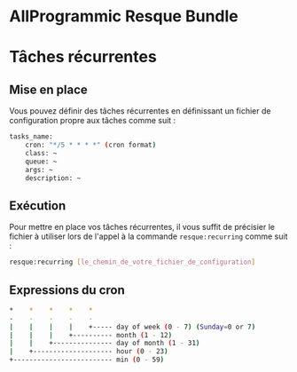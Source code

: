 # AllProgrammic Resque Bundle

# Tâches récurrentes
## Mise en place

Vous pouvez définir des tâches récurrentes en définissant un fichier de configuration propre aux tâches comme suit :

```bash
tasks_name:
    cron: "*/5 * * * *" (cron format)
    class: ~
    queue: ~
    args: ~
    description: ~
```

## Exécution

Pour mettre en place vos tâches récurrentes, il vous suffit de précisier le fichier à utiliser lors de l'appel à la
commande `resque:recurring` comme suit :

```bash
resque:recurring [le_chemin_de_votre_fichier_de_configuration]
```

## Expressions du cron

```bash
*    *    *    *    *
-    -    -    -    -
|    |    |    |    +----- day of week (0 - 7) (Sunday=0 or 7)
|    |    |    +---------- month (1 - 12)
|    |    +--------------- day of month (1 - 31)
|    +-------------------- hour (0 - 23)
+------------------------- min (0 - 59)
```